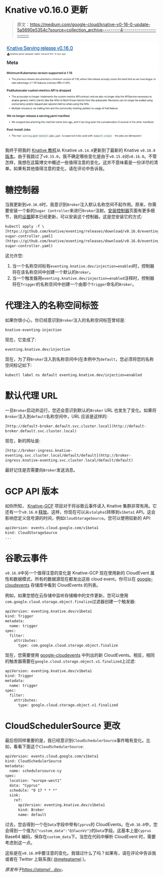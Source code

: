 # Knative v0.16.0 更新

> 原文：<https://medium.com/google-cloud/knative-v0-16-0-update-5a5690e5354c?source=collection_archive---------4----------------------->

![](img/649ae9b8596972e7b91b6634f9ce39c6.png)

我终于把我的 [Knative 教程](https://github.com/meteatamel/knative-tutorial)从 Knative `v0.14.0`更新到了最新的 Knative `v0.16.0` [版本](https://github.com/knative/serving/releases/tag/v0.16.0)。由于我跳过了`v0.15.0`，我不确定哪些变化是由于`v0.15.0`对`v0.16.0`。不管怎样，我想在这篇博文中概述一些值得注意的变化。这并不意味着是一份详尽的清单。如果有其他值得注意的变化，请在评论中告诉我。

# 糖控制器

当我更新到`v0.16.0`时，我意识到`Broker`注入默认名称空间不起作用。原来，你需要安装一个新的`Sugar Controller`来进行`Broker`注射。[安装控制器](https://knative.dev/docs/install/any-kubernetes-cluster/)页面有更多细节，我的[设置](https://github.com/meteatamel/knative-tutorial/tree/master/setup)脚本已经更新，可以安装这个控制器。这是您安装它的方式:

```
kubectl apply -f \ [https://github.com/knative/eventing/releases/download/v0.16.0/eventing-sugar-controller.yaml](https://github.com/knative/eventing/releases/download/v0.16.0/eventing-sugar-controller.yaml)
```

这允许您:

1.  当一个名称空间标有`eventing.knative.dev/injection=enabled`时，控制器将在该名称空间中创建一个默认的`Broker`。
2.  当一个触发器用`eventing.knative.dev/injection=enabled`注释时，控制器将在`Trigger`的名称空间中创建一个由那个`Trigger`命名的`Broker`。

# 代理注入的名称空间标签

如果你很小心，你已经意识到`Broker`注入的名称空间标签曾经是:

```
knative-eventing-injection
```

现在，它变成了:

```
eventing.knative.dev/injection
```

现在，为了将`Broker`注入到名称空间中(在本例中为`default`，您必须将您的名称空间标记如下:

```
kubectl label ns default eventing.knative.dev/injection=enabled
```

# 默认代理 URL

一旦`Broker`启动并运行，您还会意识到默认的`Broker` URL 也发生了变化。如果将`Broker`注入到`default`名称空间中，URL 应该是这样的:

```
[http://default-broker.default.svc.cluster.local](http://default-broker.default.svc.cluster.local)
```

现在，新的网址是:

```
[http://broker-ingress.knative-eventing.svc.cluster.local/default/default](http://broker-ingress.knative-eventing.svc.cluster.local/default/default)
```

最好记住是否需要向`Broker`发送消息。

# GCP API 版本

如你所知， [Knative-GCP](https://github.com/google/knative-gcp) 项目对于将谷歌云事件读入 Knative 集群非常有用。它还有一个`v0.16.0` [释放](https://github.com/google/knative-gcp/releases/tag/v0.16.0)。这样，你现在可以从`v1alpha1`转移到`v1beta1` API。这会影响您定义信号源的时间，例如`CloudStorageSource`。您可以使用较新的 API:

```
apiVersion: events.cloud.google.com/v1beta1
kind: CloudStorageSource
...
```

# 谷歌云事件

`v0.16.0`中另一个值得注意的变化是 Knative-GCP 现在使用新的 CloudEvent 属性和数据模式，所有的数据源现在都发出这些 cloud event。你可以在 [google-cloudevents](https://github.com/googleapis/google-cloudevents) 存储库中看到 CloudEvents 的列表。

例如，如果您想在云存储中监听存储桶中的文件更新，您可以使用`com.google.cloud.storage.object.finalize`过滤器创建一个触发器:

```
apiVersion: eventing.knative.dev/v1beta1
kind: Trigger
metadata:
  name: trigger
spec:
  filter:
    attributes:
      type: com.google.cloud.storage.object.finalize
```

现在，您需要使用 [google-cloudevents](https://github.com/googleapis/google-cloudevents) 中列出的新 CloudEvents。相反，相同的触发器需要在`google.cloud.storage.object.v1.finalized`上过滤:

```
apiVersion: eventing.knative.dev/v1beta1
kind: Trigger
metadata:
  name: trigger
spec:
  filter:
    attributes:
      type: google.cloud.storage.object.v1.finalized
```

# CloudSchedulerSource 更改

最后但同样重要的是，我已经意识到`CloudSchedulerSource`事件略有变化。比如，看看下面这个`CloudSchedulerSource`:

```
apiVersion: events.cloud.google.com/v1beta1
kind: CloudSchedulerSource
metadata:
  name: schedulersource-cy
spec:
  location: "europe-west1"
  data: "Cyprus"
  schedule: "0 17 * * *"
  sink:
    ref:
      apiVersion: eventing.knative.dev/v1beta1
      kind: Broker
      name: default
```

过去，您会得到一个在`Data`字段中带有`Cyprus`的 CloudEvents。在`v0.16.0`中，您会得到一个值为`{"custom_data":"Q3lwcnVz"}`的`Data`字段。这基本上是`Cyprus` Base64 编码，保存在`custom_data`下。当您在代码中解析 CloudEvent 时，需要考虑到这一点。

这些是在`v0.16.0`中要注意的变化。我错过什么了吗？如果有，请在评论中告诉我或者在 Twitter 上联系我( [@meteatamel](https://twitter.com/meteatamel) )。

*原发布于*[*https://atamel . dev*](https://atamel.dev/posts/2020/07-22_knative-v0-16-0-update/)*。*